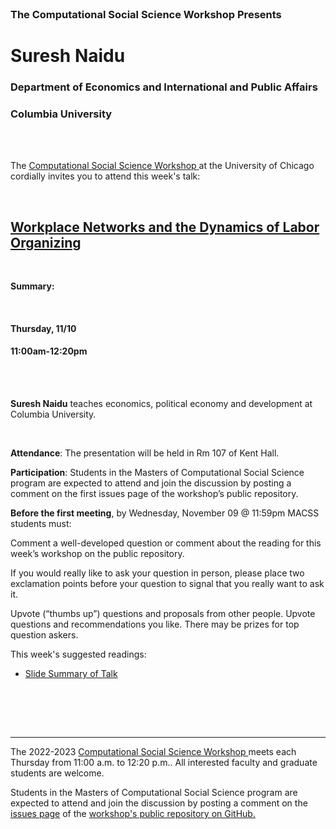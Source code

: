 <br>

<h3 class=pfblock-header> The Computational Social Science Workshop Presents </h3>

<h1 class=pfblock-header3> Suresh Naidu</h1>
<h3 class=pfblock-header3> Department of Economics and International and Public Affairs </h3>
<h3 class=pfblock-header3> Columbia University </h3>

<br><br>

<p class=pfblock-header3>The <a href="https://macss.uchicago.edu/content/computation-workshop"> Computational Social Science Workshop </a> at the University of Chicago cordially invites you to attend this week's talk:</p>

<br>

<div class=pfblock-header3>
<h2 class=pfblock-header>
  <a href=https://github.com/uchicago-computation-workshop/Fall2022> Workplace Networks and the Dynamics of Labor Organizing </a>
</h2>

<br>
</div>

<p class=footertext2>

**Summary:** 

</p>

<br>

<h4 class=pfblock-header3> Thursday, 11/10 </h4>
<h4 class=pfblock-header3> 11:00am-12:20pm </h4>

<br><br>

<p class=footertext2>

**Suresh Naidu** teaches economics, political economy and development at Columbia University. 
</p>

<br>

<p class=footertext2>

**Attendance**: The presentation will be held in Rm 107 of Kent Hall.

**Participation**: Students in the Masters of Computational Social Science program are expected to attend and join the discussion by posting a comment on the first issues page of the workshop’s public repository.

**Before the first meeting**, by Wednesday, November 09 @ 11:59pm MACSS students must:

Comment a well-developed question or comment about the reading for this week’s workshop on the public repository.

If you would really like to ask your question in person, please place two exclamation points before your question to signal that you really want to ask it.

Upvote (“thumbs up”) questions and proposals from other people. Upvote questions and recommendations you like. There may be prizes for top question askers.
</p>

This week's suggested readings:

- [Slide Summary of Talk](https://github.com/uchicago-computation-workshop/Fall2022/blob/main/11_10_%20Suresh/Organizing_Slides.pdf)

<br>

<br><br>

---

<p class=footertext> The 2022-2023 <a href="https://macss.uchicago.edu/content/computation-workshop"> Computational Social Science Workshop </a> meets each Thursday from 11:00 a.m. to 12:20 p.m.. All interested faculty and graduate students are welcome.</p>

<p class=footertext>Students in the Masters of Computational Social Science program are expected to attend and join the discussion by posting a comment on the <a href=https://github.com/uchicago-computation-workshop/Fall2022/issues/4>issues page</a> of the <a href=https://github.com/uchicago-computation-workshop/Fall2022>workshop's public repository on GitHub.</a></p>
